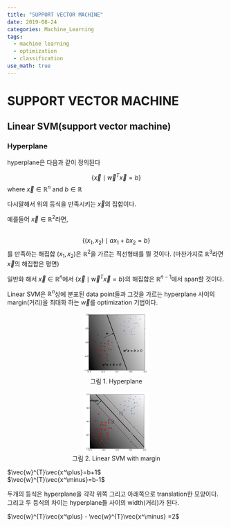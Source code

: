 ```yaml
---
title: "SUPPORT VECTOR MACHINE"
date: 2019-08-24
categories: Machine_Learning
tags:
  - machine learning
  - optimization
  - classification
use_math: true
---
```


# SUPPORT VECTOR MACHINE

## Linear SVM(support vector machine)

### Hyperplane

hyperplane은 다음과 같이 정의된다

$$\lbrace \vec{x} \mid \vec{w}^{T}\vec{x}=b \rbrace$$
where $\vec{x} \in \mathbb{R}^{n}$ and $b \in \mathbb{R}$

다시말해서 위의 등식을 만족시키는 $\vec{x}$의 집합이다.

예를들어 $\vec{x} \in \mathbb{R}^{2}$라면,<br><br>

$$\lbrace (x_{1},x_{2}) \mid ax_{1}+bx_{2}=b \rbrace$$를 만족하는 해집합 $(x_{1},x_{2})$은 $\mathbb{R}^{2}$을 가르는 직선형태를 띌 것이다.
(마찬가지로 $\mathbb{R}^{3}$라면 $\vec{x}$의 해집합은 평면)

일반화 해서 $\vec{x} \in \mathbb{R}^{n}$에서 $\lbrace \vec{x} \mid \vec{w}^{T}\vec{x}=b \rbrace$의 해집합은 $\mathbb{R}^{n-1}$에서 span할 것이다.


Linear SVM은 $\mathbb{R}^{n}$상에 분포된 data point들과 그것을 가르는 hyperplane 사이의 margin(거리)을 최대화 하는 $\vec{w}$를 optimization 기법이다.


<p align="center">
  <img src="https://raw.githubusercontent.com/hanjoonchoe/hanjoonchoe.github.io/master/_posts/images/hyperplane.png" width="30%" height="30%"><br>
그림 1. Hyperplane
</p>
<p align="center">
  <img src="https://raw.githubusercontent.com/hanjoonchoe/hanjoonchoe.github.io/master/_posts/images/linear_svm.png" width="30%" height="30%"><br>
그림 2. Linear SVM with margin
</p>


$\vec{w}^{T}\vec{x^\plus}=b+1$<br>
$\vec{w}^{T}\vec{x^\minus}=b-1$<br>

두개의 등식은 hyperplane을 각각 위쪽 그리고 아래쪽으로 translation한 모양이다. 그리고 두 등식의 차이는 hyperplane들 사이의 width(거리)가 된다.

$\vec{w}^{T}\vec{x^\plus} - \vec{w}^{T}\vec{x^\minus} =2$ 



